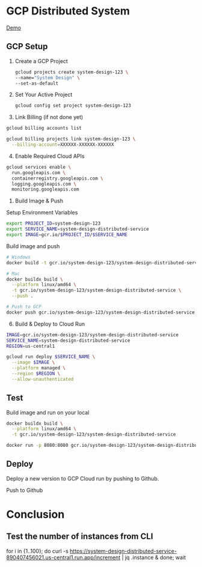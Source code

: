 # GCP Distributed System

[Demo](https://system-design-distributed-service-890407456021.us-central1.run.app/increment)

## GCP Setup

1. Create a GCP Project

   ```sh
   gcloud projects create system-design-123 \
   --name="System Design" \
   --set-as-default
   ```

2. Set Your Active Project

   ```sh
   gcloud config set project system-design-123
   ```

3. Link Billing (if not done yet)

```sh
gcloud billing accounts list
```

```sh
gcloud billing projects link system-design-123 \
  --billing-account=XXXXXX-XXXXXX-XXXXXX
```

4. Enable Required Cloud APIs

```sh
gcloud services enable \
  run.googleapis.com \
  containerregistry.googleapis.com \
  logging.googleapis.com \
  monitoring.googleapis.com
```

1. Build Image & Push

Setup Environment Variables

```sh
export PROJECT_ID=system-design-123
export SERVICE_NAME=system-design-distributed-service
export IMAGE=gcr.io/$PROJECT_ID/$SERVICE_NAME
```

Build image and push

```sh
# Windows
docker build -t gcr.io/system-design-123/system-design-distributed-service .

# Mac
docker buildx build \
  --platform linux/amd64 \
  -t gcr.io/system-design-123/system-design-distributed-service \
  --push .

# Push to GCP
docker push gcr.io/system-design-123/system-design-distributed-service
```

6. Build & Deploy to Cloud Run

```sh
IMAGE=gcr.io/system-design-123/system-design-distributed-service
SERVICE_NAME=system-design-distributed-service
REGION=us-central1

gcloud run deploy $SERVICE_NAME \
  --image $IMAGE \
  --platform managed \
  --region $REGION \
  --allow-unauthenticated
```

## Test

Build image and run on your local

```sh
docker buildx build \
  --platform linux/amd64 \
  -t gcr.io/system-design-123/system-design-distributed-service

docker run -p 8080:8080 gcr.io/system-design-123/system-design-distributed-service
```

## Deploy

Deploy a new version to GCP Cloud run by pushing to Github.

Push to Github

# Conclusion



## Test the number of instances from CLI
for i in {1..100}; do curl -s https://system-design-distributed-service-890407456021.us-central1.run.app/increment | jq .instance & done; wait


